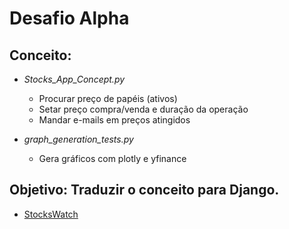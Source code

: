 # Desafio Alpha

## Conceito:
  - *Stocks_App_Concept.py*
    - Procurar preço de papéis (ativos)
    - Setar preço compra/venda e duração da operação
    - Mandar e-mails em preços atingidos

  - *graph_generation_tests.py*
    - Gera gráficos com plotly e yfinance

## Objetivo: Traduzir o conceito para Django.
  - [StocksWatch](https://github.com/surtarso/Python-Projects/tree/main/Desafio%20Alpha%20-%20StocksWatch/StocksWatch)



